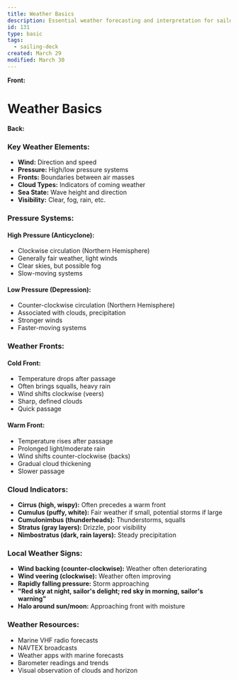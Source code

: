 ```yaml
---
title: Weather Basics
description: Essential weather forecasting and interpretation for sailors
id: 131
type: basic
tags:
  - sailing-deck
created: March 29
modified: March 30
---
```


**Front:**
# Weather Basics

**Back:**
<div class="weather-elements">
  <h3>Key Weather Elements:</h3>
  <ul>
    <li><strong>Wind:</strong> Direction and speed</li>
    <li><strong>Pressure:</strong> High/low pressure systems</li>
    <li><strong>Fronts:</strong> Boundaries between air masses</li>
    <li><strong>Cloud Types:</strong> Indicators of coming weather</li>
    <li><strong>Sea State:</strong> Wave height and direction</li>
    <li><strong>Visibility:</strong> Clear, fog, rain, etc.</li>
  </ul>
</div>

<div class="pressure-systems">
  <h3>Pressure Systems:</h3>
  
  <h4>High Pressure (Anticyclone):</h4>
  <ul>
    <li>Clockwise circulation (Northern Hemisphere)</li>
    <li>Generally fair weather, light winds</li>
    <li>Clear skies, but possible fog</li>
    <li>Slow-moving systems</li>
  </ul>

  <h4>Low Pressure (Depression):</h4>
  <ul>
    <li>Counter-clockwise circulation (Northern Hemisphere)</li>
    <li>Associated with clouds, precipitation</li>
    <li>Stronger winds</li>
    <li>Faster-moving systems</li>
  </ul>
</div>

<div class="weather-fronts">
  <h3>Weather Fronts:</h3>
  
  <h4>Cold Front:</h4>
  <ul>
    <li>Temperature drops after passage</li>
    <li>Often brings squalls, heavy rain</li>
    <li>Wind shifts clockwise (veers)</li>
    <li>Sharp, defined clouds</li>
    <li>Quick passage</li>
  </ul>
  
  <h4>Warm Front:</h4>
  <ul>
    <li>Temperature rises after passage</li>
    <li>Prolonged light/moderate rain</li>
    <li>Wind shifts counter-clockwise (backs)</li>
    <li>Gradual cloud thickening</li>
    <li>Slower passage</li>
  </ul>
</div>

<div class="cloud-indicators">
  <h3>Cloud Indicators:</h3>
  <ul>
    <li><strong>Cirrus (high, wispy):</strong> Often precedes a warm front</li>
    <li><strong>Cumulus (puffy, white):</strong> Fair weather if small, potential storms if large</li>
    <li><strong>Cumulonimbus (thunderheads):</strong> Thunderstorms, squalls</li>
    <li><strong>Stratus (gray layers):</strong> Drizzle, poor visibility</li>
    <li><strong>Nimbostratus (dark, rain layers):</strong> Steady precipitation</li>
  </ul>
</div>

<div class="local-weather">
  <h3>Local Weather Signs:</h3>
  <ul>
    <li><strong>Wind backing (counter-clockwise):</strong> Weather often deteriorating</li>
    <li><strong>Wind veering (clockwise):</strong> Weather often improving</li>
    <li><strong>Rapidly falling pressure:</strong> Storm approaching</li>
    <li><strong>"Red sky at night, sailor's delight; red sky in morning, sailor's warning"</strong></li>
    <li><strong>Halo around sun/moon:</strong> Approaching front with moisture</li>
  </ul>
</div>

<div class="weather-resources">
  <h3>Weather Resources:</h3>
  <ul>
    <li>Marine VHF radio forecasts</li>
    <li>NAVTEX broadcasts</li>
    <li>Weather apps with marine forecasts</li>
    <li>Barometer readings and trends</li>
    <li>Visual observation of clouds and horizon</li>
  </ul>
</div>